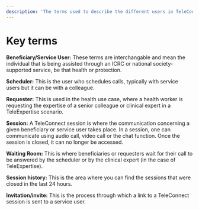 ```yaml
---
description: 'The terms used to describe the different users in TeleConnect:'
---
```


# Key terms

**Beneficiary/Service User:** These terms are interchangable and mean the individual that is being assisted through an ICRC or national society-supported service, be that health or protection.

**Scheduler:** This is the user who schedules calls, typically with service users but it can be with a colleague.

**Requester:** This is used in the health use case, where a health worker is requesting the expertise of a senior colleague or clinical expert in a TeleExpertise scenario.

**Session:** A TeleConnect session is where the communication concerning a given beneficiary or service user takes place. In a session, one can communicate using audio call, video call or the chat function. Once the session is closed, it can no longer be accessed.

**Waiting Room:** This is where beneficiaries or requesters wait for their call to be answered by the scheduler or by the clinical expert (in the case of TeleExpertise).

**Session history:** This is the area where you can find the sessions that were closed in the last 24 hours.

**Invitation/invite:** This is the process through which a link to a TeleConnect session is sent to a service user.
